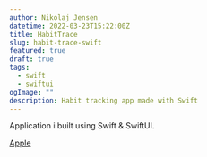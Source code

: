 ```yaml
---
author: Nikolaj Jensen
datetime: 2022-03-23T15:22:00Z
title: HabitTrace
slug: habit-trace-swift
featured: true
draft: true
tags:
  - swift
  - swiftui
ogImage: ""
description: Habit tracking app made with Swift
---
```


Application i built using Swift & SwiftUI.

[Apple]()
